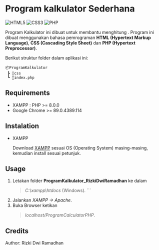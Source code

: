 # Program kalkulator Sederhana

<img alt="HTML5" src="https://img.shields.io/badge/html5%20-%23E34F26.svg?&style=for-the-badge&logo=html5&logoColor=white"/> 
<img alt="CSS3" src="https://img.shields.io/badge/css3%20-%231572B6.svg?&style=for-the-badge&logo=css3&logoColor=white"/>
<img alt="PHP" src="https://img.shields.io/badge/php-%23777BB4.svg?&style=for-the-badge&logo=php&logoColor=white"/>


Program Kalkulator ini dibuat untuk membantu menghitung . Program ini dibuat menggunakan bahasa pemrograman **HTML (Hypertext Markup Language)**, **CSS (Cascading Style Sheet)** dan **PHP (Hypertext Preprocessor)**. 

Berikut struktur folder dalam aplikasi ini:

```
📦ProgramKalkulator
 ┣ 📂css
 ┗ 📜index.php
```

## Requirements

* XAMPP : PHP >= 8.0.0
* Google Chrome >= 89.0.4389.114

## Instalation

* XAMPP

   Download [XAMPP](https://www.apachefriends.org/download.html) sesuai OS (Operating System) masing-masing, kemudian install sesuai petunjuk.

   
## Usage

1. Letakan folder **ProgramKalkulator_RizkiDwiRamadhan** ke dalam 
    > *C:\xampp\htdocs*  (Windows). ```
2. Jalankan *XAMPP -> Apache*.
3. Buka Browser ketikan 
   > *localhost/ProgramCalculatorPHP*.

## Credits

   Author: Rizki Dwi Ramadhan
